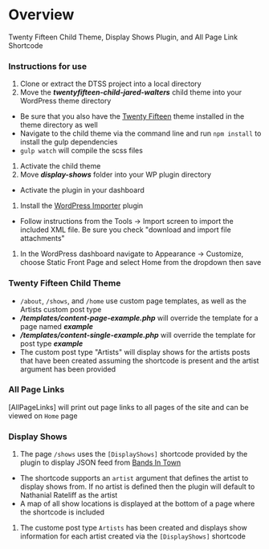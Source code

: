 # Overview
Twenty Fifteen Child Theme, Display Shows Plugin, and All Page Link Shortcode

### Instructions for use
1. Clone or extract the DTSS project into a local directory
2. Move the ***twentyfifteen-child-jared-walters*** child theme into your WordPress theme directory
  * Be sure that you also have the [Twenty Fifteen](https://wordpress.org/themes/twentyfifteen/) theme installed in the theme directory as well
  * Navigate to the child theme via the command line and run `npm install` to install the gulp dependencies
  * `gulp watch` will compile the scss files
1. Activate the child theme
1. Move ***display-shows*** folder into your WP plugin directory
  * Activate the plugin in your dashboard
1. Install the [WordPress Importer](https://wordpress.org/plugins/wordpress-importer/) plugin 
* Follow instructions from the Tools -> Import screen to import the included XML file.  Be sure you check "download and import file attachments"
1. In the WordPress dashboard navigate to Appearance -> Customize, choose Static Front Page and select Home from the dropdown then save

### Twenty Fifteen Child Theme
* `/about`, `/shows`, and `/home` use custom page templates, as well as the Artists custom post type
* ***/templates/content-page-example.php*** will override the template for a page named ***example*** 
* ***/templates/content-single-example.php*** will override the template for post type ***example*** 
* The custom post type "Artists" will display shows for the artists posts that have been created assuming the shortcode is present and the artist argument has been provided

### All Page Links
[AllPageLinks] will print out page links to all pages of the site and can be viewed on `Home` page

###  Display Shows
1. The page `/shows` uses the `[DisplayShows]` shortcode provided by the plugin to display JSON feed from [Bands In Town](https://www.bandsintown.com/api/overview)
* The shortcode supports an `artist` argument that defines the artist to display shows from.  If no artist is defined then the plugin will default to Nathanial Rateliff as the artist
* A map of all show locations is displayed at the bottom of a page where the shortcode is included
1. The custome post type `Artists` has been created and displays show information for each artist created via the `[DisplayShows]` shortcode


